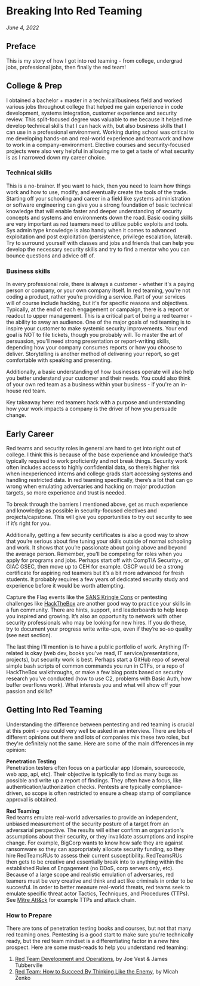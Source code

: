 # Breaking Into Red Teaming
_June 4, 2022_

## Preface
This is my story of how I got into red teaming - from college, undergrad jobs, professional jobs, then finally the red team!

## College & Prep
I obtained a bachelor + master in a technical/business field and worked various jobs throughout college that helped me gain experience in code development, systems integration, customer experience and security review. This split-focused degree was valuable to me because it helped me develop technical skills that I can hack with, but also business skills that I can use in a professional environment. Working during school was critical to me developing hands-on and real-world experience and teamwork and how to work in a company-environment. Elective courses and security-focused projects were also very helpful in allowing me to get a taste of what security is as I narrowed down my career choice.

### Technical skills
This is a no-brainer. If you want to hack, then you need to learn how things work and how to use, modify, and eventually create the tools of the trade. Starting off your schooling and career in a field like systems administration or software engineering can give you a strong foundation of basic technical knowledge that will enable faster and deeper understanding of security concepts and systems and environments down the road. Basic coding skills are very important as red teamers need to utilize public exploits and tools. Sys admin type knowledge is also handy when it comes to advanced exploitation and post exploitation (persistence, privilege escalation, lateral). Try to surround yourself with classes and jobs and friends that can help you develop the necessary security skills and try to find a mentor who you can bounce questions and advice off of.

### Business skills
In every professional role, there is always a customer - whether it's a paying person or company, or your own company itself. In red teaming, you're not coding a product, rather you’re providing a service. Part of your services will of course include hacking, but it's for specific reasons and objectives. Typically, at the end of each engagement or campaign, there is a report or readout to upper management. This is a critical part of being a red teamer - the ability to sway an audience. One of the major goals of red teaming is to inspire your customer to make systemic security improvements. Your end goal is NOT to file tickets, though you probably will. To master the art of persuasion, you'll need strong presentation or report-writing skills, depending how your company consumes reports or how you choose to deliver. Storytelling is another method of delivering your report, so get comfortable with speaking and presenting. 

Additionally, a basic understanding of how businesses operate will also help you better understand your customer and their needs. You could also think of your own red team as a business within your business - if you're an in-house red team. 

Key takeaway here: red teamers hack with a purpose and understanding how your work impacts a company is the driver of how you persuade change. 

## Early Career
Red teams and security roles in general are hard to get into right out of college. I think this is because of the base experience and knowledge that’s typically required to work proficiently and not break things. Security work often includes access to highly confidential data, so there’s higher risk when inexperienced interns and college grads start accessing systems and handling restricted data. In red teaming specifically, there’s a lot that can go wrong when emulating adversaries and hacking on major production targets, so more experience and trust is needed.

To break through the barriers I mentioned above, get as much experience and knowledge as possible in security-focused electives and projects/capstone. This will give you opportunities to try out security to see if it’s right for you.

Additionally, getting a few security certificates is also a good way to show that you’re serious about fine tuning your skills outside of normal schooling and work. It shows that you’re passionate about going above and beyond the average person. Remember, you’ll be competing for roles when you apply for programs and jobs. Perhaps start off with CompTIA Security+, or GIAC GSEC, then move up to CEH for example. OSCP would be a strong certificate for aspiring red teamers but it’s a bit more advanced for fresh students. It probably requires a few years of dedicated security study and experience before it would be worth attempting. 

Capture the Flag events like the [SANS Kringle Cons](https://www.sans.org/mlp/holiday-hack-challenge/) or pentesting challenges like [HackTheBox](https://www.hackthebox.com) are another good way to practice your skills in a fun community. There are hints, support, and leaderboards to help keep you inspired and growing. It’s also an opportunity to network with other security professionals who may be looking for new hires. If you do these, try to document your progress write write-ups, even if they’re so-so quality (see next section).

The last thing I’ll mention is to have a public portfolio of work. Anything IT-related is okay (web dev, books you’ve read, IT service/presentations, projects), but security work is best. Perhaps start a GitHub repo of several simple bash scripts of common commands you run in CTFs, or a repo of HackTheBox walkthroughs, or make a few blog posts based on security research you’ve conducted (how to use C2, problems with Basic Auth, how buffer overflows work). What interests you and what will show off your passion and skills?

## Getting Into Red Teaming
Understanding the difference between pentesting and red teaming is crucial at this point - you could very well be asked in an interview. There are lots of different opinions out there and lots of companies mix these two roles, but they're definitely not the same. Here are some of the main differences in my opinion:

**Penetration Testing**\
Penetration testers often focus on a particular app (domain, sourcecode, web app, api, etc). Their objective is typically to find as many bugs as possible and write up a report of findings. They often have a focus, like authentication/authorization checks. Pentests are typically compliance-driven, so scope is often restricted to ensure a cheap stamp of compliance approval is obtained.

**Red Teaming**\
Red teams emulate real-world adversaries to provide an independent, unbiased measurement of the security posture of a target from an adversarial perspective. The results will either confirm an organization's assumptions about their security, or they invalidate assumptions and inspire change. For example, BigCorp wants to know how safe they are against ransomware so they can appropriately allocate security funding, so they hire RedTeamsRUs to assess their current susceptibility. RedTeamsRUs then gets to be creative and essentially break into to anything within the established Rules of Engagement (no DDoS, corp servers only, etc). Because of a large scope and realistic emulation of adversaries, red teamers must be very creative and think and act like criminals in order to be succesful. In order to better measure real-world threats, red teams seek to emulate specific threat actor Tactics, Techniques, and Procedures (TTPs). See [Mitre Att&ck](https://attack.mitre.org) for example TTPs and attack chain.

### How to Prepare
There are tons of penetration testing books and courses, but not that many red teaming ones. Pentesting is a good start to make sure you're technically ready, but the red team mindset is a differentiating factor in a new hire prospect. Here are some must-reads to help you understand red teaming:
1. [Red Team Development and Operations](https://www.amazon.com/Red-Team-Development-Operations-practical/dp/B083XVG633#), by Joe Vest & James Tubberville
2. [Red Team: How to Succeed By Thinking Like the Enemy](https://www.amazon.com/Red-Team-Succeed-Thinking-Enemy/dp/0465048943/), by Micah Zenko

